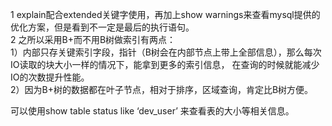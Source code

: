 1 explain配合extended关键字使用，再加上show warnings来查看mysql提供的优化方案，但是看到不一定是最后的执行语句。  
2 之所以采用B+而不用B树做索引有两点：  
1）内部只存关键索引字段，指针（B树会在内部节点上带上全部信息），那么每次IO读取的块大小一样的情况下，能拿到更多的索引信息，
在查询的时候就能减少IO的次数提升性能。  
2）因为B+树的数据都在叶子节点，相对于排序，区域查询，肯定比B树方便。  

可以使用show table status like ‘dev_user’ 来查看表的大小等相关信息。  
